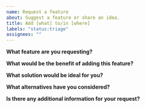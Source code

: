 ```yaml
---
name: Request a feature
about: Suggest a feature or share an idea.
title: Add [what] to/in [where]
labels: "status:triage"
assignees: ""
---
```


**What feature are you requesting?**

**What would be the benefit of adding this feature?**

**What solution would be ideal for you?**

**What alternatives have you considered?**

**Is there any additional information for your request?**
